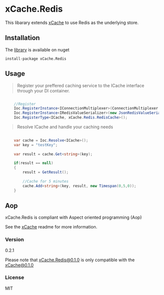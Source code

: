 # xCache.Redis

This libarary extends [xCache] to use Redis as the underlying store. 

## Installation

The [library] is available on nuget 

`install-package xCache.Redis`

## Usage

> Register your preffered caching service to the ICache interface through your DI container.

```csharp

	//Register	
	Ioc.RegisterInstance<IConnectionMultiplexer>(ConnectionMultiplexer.Connect("localhost"));
	Ioc.RegisterInstance<IRedisValueSerializer>(new JsonRedisValueSerializer());
	Ioc.RegisterType<ICache, xCache.Redis.RedisCache>();

```

> Resolve ICache and handle your caching needs

```csharp
	
	var cache = Ioc.Resolve<ICache>();
	var key = "testKey";
	
	var result = cache.Get<string>(key);
	
	if(result == null)
	{
		result = GetResult();
		
		//Cache for 5 minutes
		cache.Add<string>(key, result, new Timespan(0,5,0));
	}
```

## Aop

xCache.Redis is compliant with Aspect oriented programming (Aop)

See the [xCache] readme for more information.

### Version
0.2.1

Please note that xCache.Redis@0.1.0 is only compatible with the xCache@0.1.0

### License
MIT

[xCache]:https://github.com/Jarlotee/xCache/
[library]:https://www.nuget.org/packages/xCache.Redis/

